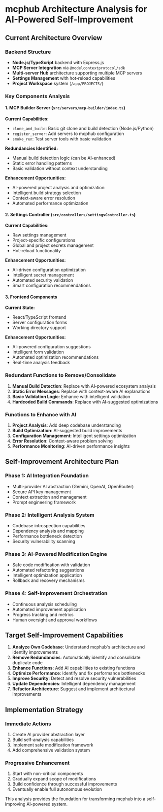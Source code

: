 # mcphub Architecture Analysis for AI-Powered Self-Improvement

## Current Architecture Overview

### Backend Structure
- **Node.js/TypeScript** backend with Express.js
- **MCP Server Integration** via `@modelcontextprotocol/sdk`
- **Multi-server Hub** architecture supporting multiple MCP servers
- **Settings Management** with hot-reload capabilities
- **Project Workspace** system (`/app/PROJECTS/`)

### Key Components Analysis

#### 1. MCP Builder Server (`src/servers/mcp-builder/index.ts`)
**Current Capabilities:**
- `clone_and_build`: Basic git clone and build detection (Node.js/Python)
- `register_server`: Add servers to mcphub configuration
- `smoke_run`: Test server tools with basic validation

**Redundancies Identified:**
- Manual build detection logic (can be AI-enhanced)
- Static error handling patterns
- Basic validation without context understanding

**Enhancement Opportunities:**
- AI-powered project analysis and optimization
- Intelligent build strategy selection
- Context-aware error resolution
- Automated performance optimization

#### 2. Settings Controller (`src/controllers/settingsController.ts`)
**Current Capabilities:**
- Raw settings management
- Project-specific configurations
- Global and project secrets management
- Hot-reload functionality

**Enhancement Opportunities:**
- AI-driven configuration optimization
- Intelligent secret management
- Automated security validation
- Smart configuration recommendations

#### 3. Frontend Components
**Current State:**
- React/TypeScript frontend
- Server configuration forms
- Working directory support

**Enhancement Opportunities:**
- AI-powered configuration suggestions
- Intelligent form validation
- Automated optimization recommendations
- Real-time analysis feedback

### Redundant Functions to Remove/Consolidate

1. **Manual Build Detection**: Replace with AI-powered ecosystem analysis
2. **Static Error Messages**: Replace with context-aware AI explanations
3. **Basic Validation Logic**: Enhance with intelligent validation
4. **Hardcoded Build Commands**: Replace with AI-suggested optimizations

### Functions to Enhance with AI

1. **Project Analysis**: Add deep codebase understanding
2. **Build Optimization**: AI-suggested build improvements
3. **Configuration Management**: Intelligent settings optimization
4. **Error Resolution**: Context-aware problem solving
5. **Performance Monitoring**: AI-driven performance insights

## Self-Improvement Architecture Plan

### Phase 1: AI Integration Foundation
- Multi-provider AI abstraction (Gemini, OpenAI, OpenRouter)
- Secure API key management
- Context extraction and management
- Prompt engineering framework

### Phase 2: Intelligent Analysis System
- Codebase introspection capabilities
- Dependency analysis and mapping
- Performance bottleneck detection
- Security vulnerability scanning

### Phase 3: AI-Powered Modification Engine
- Safe code modification with validation
- Automated refactoring suggestions
- Intelligent optimization application
- Rollback and recovery mechanisms

### Phase 4: Self-Improvement Orchestration
- Continuous analysis scheduling
- Automated improvement application
- Progress tracking and metrics
- Human oversight and approval workflows

## Target Self-Improvement Capabilities

1. **Analyze Own Codebase**: Understand mcphub's architecture and identify improvements
2. **Remove Redundancies**: Automatically identify and consolidate duplicate code
3. **Enhance Functions**: Add AI capabilities to existing functions
4. **Optimize Performance**: Identify and fix performance bottlenecks
5. **Improve Security**: Detect and resolve security vulnerabilities
6. **Update Dependencies**: Intelligent dependency management
7. **Refactor Architecture**: Suggest and implement architectural improvements

## Implementation Strategy

### Immediate Actions
1. Create AI provider abstraction layer
2. Build self-analysis capabilities
3. Implement safe modification framework
4. Add comprehensive validation system

### Progressive Enhancement
1. Start with non-critical components
2. Gradually expand scope of modifications
3. Build confidence through successful improvements
4. Eventually enable full autonomous evolution

This analysis provides the foundation for transforming mcphub into a self-improving AI-powered system.
